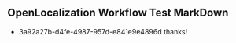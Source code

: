 ## OpenLocalization Workflow Test MarkDown
* 3a92a27b-d4fe-4987-957d-e841e9e4896d thanks!

<!--HONumber=Aug16_HO1-->


